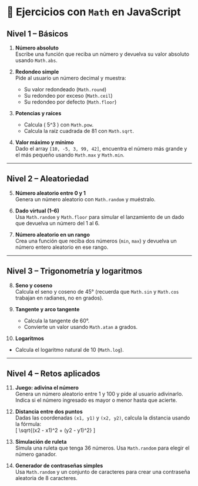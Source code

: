 # 📝 Ejercicios con `Math` en JavaScript

## Nivel 1 – Básicos
1. **Número absoluto**  
   Escribe una función que reciba un número y devuelva su valor absoluto usando `Math.abs`.

2. **Redondeo simple**  
   Pide al usuario un número decimal y muestra:  
   - Su valor redondeado (`Math.round`)  
   - Su redondeo por exceso (`Math.ceil`)  
   - Su redondeo por defecto (`Math.floor`)

3. **Potencias y raíces**  
   - Calcula \( 5^3 \) con `Math.pow`.  
   - Calcula la raíz cuadrada de 81 con `Math.sqrt`.

4. **Valor máximo y mínimo**  
   Dado el array `[10, -5, 3, 99, 42]`, encuentra el número más grande y el más pequeño usando `Math.max` y `Math.min`.

---

## Nivel 2 – Aleatoriedad
5. **Número aleatorio entre 0 y 1**  
   Genera un número aleatorio con `Math.random` y muéstralo.

6. **Dado virtual (1–6)**  
   Usa `Math.random` y `Math.floor` para simular el lanzamiento de un dado que devuelva un número del 1 al 6.

7. **Número aleatorio en un rango**  
   Crea una función que reciba dos números (`min`, `max`) y devuelva un número entero aleatorio en ese rango.

---

## Nivel 3 – Trigonometría y logaritmos
8. **Seno y coseno**  
   Calcula el seno y coseno de 45° (recuerda que `Math.sin` y `Math.cos` trabajan en radianes, no en grados).

9. **Tangente y arco tangente**  
   - Calcula la tangente de 60°.  
   - Convierte un valor usando `Math.atan` a grados.

10. **Logaritmos**  
   - Calcula el logaritmo natural de 10 (`Math.log`).  

---

## Nivel 4 – Retos aplicados
11. **Juego: adivina el número**  
   Genera un número aleatorio entre 1 y 100 y pide al usuario adivinarlo. Indica si el número ingresado es mayor o menor hasta que acierte.

12. **Distancia entre dos puntos**  
   Dadas las coordenadas `(x1, y1)` y `(x2, y2)`, calcula la distancia usando la fórmula:  
   \[
   \sqrt{(x2 - x1)^2 + (y2 - y1)^2}
   \]

13. **Simulación de ruleta**  
   Simula una ruleta que tenga 36 números. Usa `Math.random` para elegir el número ganador.

14. **Generador de contraseñas simples**  
   Usa `Math.random` y un conjunto de caracteres para crear una contraseña aleatoria de 8 caracteres.
